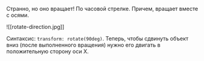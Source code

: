 Странно, но оно вращает! По часовой стрелке. Причем, вращает вместе с осями. 

![[rotate-direction.jpg]]

Синтаксис: `transform: rotate(90deg)`. Теперь, чтобы сдвинуть объект вниз (после выполненного вращения) нужно его двигать в положительную сторону оси Х.


